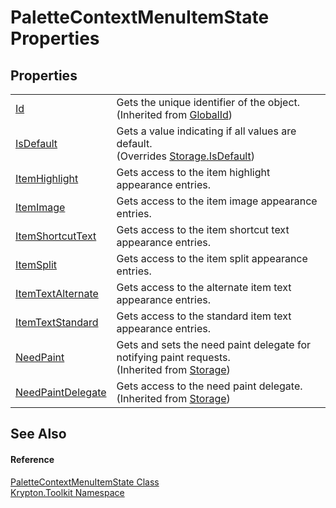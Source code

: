 # PaletteContextMenuItemState Properties




## Properties
<table>
<tr>
<td><a href="71a6846f-bfb6-fb58-b361-6b43ae0583a8.md">Id</a></td>
<td>Gets the unique identifier of the object.<br />(Inherited from <a href="9ef2ca3a-e03e-8927-105a-2f9a6fbdf849.md">GlobalId</a>)</td></tr>
<tr>
<td><a href="c550def2-29c4-e1c3-fd3e-1fc744088eb9.md">IsDefault</a></td>
<td>Gets a value indicating if all values are default.<br />(Overrides <a href="bbc0e831-9474-3bce-65dc-0625d793d8c1.md">Storage.IsDefault</a>)</td></tr>
<tr>
<td><a href="0542296a-744d-4f30-7887-b38ebfddf954.md">ItemHighlight</a></td>
<td>Gets access to the item highlight appearance entries.</td></tr>
<tr>
<td><a href="a0717ab1-bfd0-1d00-88dc-f34e0dc80c3d.md">ItemImage</a></td>
<td>Gets access to the item image appearance entries.</td></tr>
<tr>
<td><a href="d14daf05-fd4c-44f7-3831-d1a9fa919f6c.md">ItemShortcutText</a></td>
<td>Gets access to the item shortcut text appearance entries.</td></tr>
<tr>
<td><a href="4a87370b-76b3-2fa6-f176-0da438e6ca24.md">ItemSplit</a></td>
<td>Gets access to the item split appearance entries.</td></tr>
<tr>
<td><a href="d16a1868-bb59-20e3-c335-1326605e030d.md">ItemTextAlternate</a></td>
<td>Gets access to the alternate item text appearance entries.</td></tr>
<tr>
<td><a href="85c4b3df-f75d-4d0b-049e-21770c73c0d7.md">ItemTextStandard</a></td>
<td>Gets access to the standard item text appearance entries.</td></tr>
<tr>
<td><a href="097a0f47-e60c-4bf7-802c-8391c6d8feff.md">NeedPaint</a></td>
<td>Gets and sets the need paint delegate for notifying paint requests.<br />(Inherited from <a href="8406cf55-79a3-e579-4094-be084e489431.md">Storage</a>)</td></tr>
<tr>
<td><a href="879ca7f2-32c5-8581-44f2-c7aee6491db2.md">NeedPaintDelegate</a></td>
<td>Gets access to the need paint delegate.<br />(Inherited from <a href="8406cf55-79a3-e579-4094-be084e489431.md">Storage</a>)</td></tr>
</table>

## See Also


#### Reference
<a href="320fc7df-70cf-5e37-5ede-a7756b444be7.md">PaletteContextMenuItemState Class</a>  
<a href="79d2eac2-21f4-54ff-7552-b20c33c30600.md">Krypton.Toolkit Namespace</a>  
